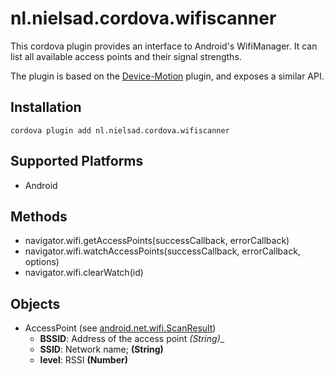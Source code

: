 nl.nielsad.cordova.wifiscanner
==============================

This cordova plugin provides an interface to Android's WifiManager. It can list all available access points and their signal strengths.

The plugin is based on the [Device-Motion](http://plugins.cordova.io/#/package/org.apache.cordova.device-motion) plugin, and exposes a similar API.

Installation
------------

    cordova plugin add nl.nielsad.cordova.wifiscanner

Supported Platforms
-------------------

- Android

Methods
-------

- navigator.wifi.getAccessPoints(successCallback, errorCallback)
- navigator.wifi.watchAccessPoints(successCallback, errorCallback, options)
- navigator.wifi.clearWatch(id)

Objects
-------

- AccessPoint (see [android.net.wifi.ScanResult](http://developer.android.com/reference/android/net/wifi/ScanResult.html))
  - __BSSID__: Address of the access point _(String)__
  - __SSID__: Network name; __(String)__
  - __level__: RSSI __(Number)__

